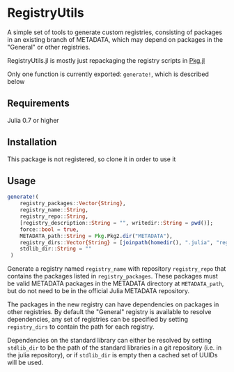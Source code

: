 # RegistryUtils

A simple set of tools to generate custom registries, consisting of packages in
an existing branch of METADATA, which may depend on packages in the "General"
or other registries.

RegistryUtils.jl is mostly just repackaging the registry scripts in [Pkg.jl][Pkg]

Only one function is currently exported: `generate!`, which is described below

## Requirements
Julia 0.7 or higher

## Installation
This package is not registered, so clone it in order to use it

## Usage

```julia
generate!(
    registry_packages::Vector{String},
    registry_name::String,
    registry_repo::String,
    [registry_description::String = "", writedir::String = pwd()];
    force::bool = true,
    METADATA_path::String = Pkg.Pkg2.dir("METADATA"),
    registry_dirs::Vector{String} = [joinpath(homedir(), ".julia", "registries", "General")],
    stdlib_dir::String = ""
 )
```

Generate a registry named `registry_name` with repository `registry_repo`
that contains the packages listed in `registry_packages`. These packages must be
valid METADATA packages in the METADATA directory at `METADATA_path`, but do not
need to be in the official Julia METADATA repository.

The packages in the new registry can have dependencies on packages in other
registries. By default the "General" registry is available to resolve dependencies,
any set of registries can be specified by setting `registry_dirs` to contain the
path for each registry.

Dependencies on the standard library can either be resolved by setting `stdlib_dir`
to be the path of the standard libraries in a git repository (i.e. in the julia
repository), or if `stdlib_dir` is empty then a cached set of UUIDs will be used.

[Pkg]: https://github.com/JuliaLang/Pkg.jl
